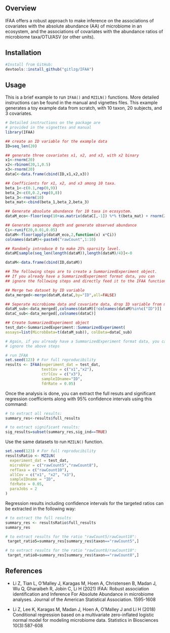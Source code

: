 ## Overview

IFAA offers a robust approach to make inference on the associations of covariates 
with the absolute abundance (AA) of microbiome in an ecosystem, and the associations of covariates with the abundance ratios of microbiome taxa/OTU/ASV (or other units). 

## Installation
```r
#Install from GitHub:
devtools::install_github("gitlzg/IFAA")
```
## Usage

This is a brief example to run `IFAA()` and `MZILN()` functions. More detailed instructions can be found in the manual and vignettes files. This example generates a toy  example data from scratch, with 10 taxon, 20 subjects, and 3 covariates.
```r
# Detailed instructions on the package are 
# provided in the vignettes and manual
library(IFAA)

## create an ID variable for the example data
ID=seq_len(20)

## generate three covariates x1, x2, and x3, with x2 binary
x1<-rnorm(20)
x2<-rbinom(20,1,0.5)
x3<-rnorm(20)
dataC<-data.frame(cbind(ID,x1,x2,x3))

## Coefficients for x1, x2, and x3 among 10 taxa.
beta_1<-c(0.1,rep(0,9))
beta_2<-c(0,0.2,rep(0,8))
beta_3<-rnorm(10)
beta_mat<-cbind(beta_1,beta_2,beta_3)

## Generate absolute abundance for 10 taxa in ecosystem.
dataM_eco<-floor(exp(10+as.matrix(dataC[,-1]) %*% t(beta_mat) + rnorm(200,sd=0.05)))

## Generate sequence depth and generate observed abundance
Ci<-runif(20,0.01,0.05)
dataM<-floor(apply(dataM_eco,2,function(x) x*Ci))
colnames(dataM)<-paste0("rawCount",1:10)

## Randomly introduce 0 to make 25% sparsity level.
dataM[sample(seq_len(length(dataM)),length(dataM)/4)]<-0

dataM<-data.frame(cbind(ID,dataM))

## The following steps are to create a SummarizedExperiment object.
## If you already have a SummarizedExperiment format data, you can
## ignore the following steps and directly feed it to the IFAA function.

## Merge two dataset by ID variable
data_merged<-merge(dataM,dataC,by="ID",all=FALSE)

## Seperate microbiome data and covariate data, drop ID variable from microbiome data
dataM_sub<-data_merged[,colnames(dataM)[!colnames(dataM)%in%c("ID")]]
dataC_sub<-data_merged[,colnames(dataC)]

## Create SummarizedExperiment object
test_dat<-SummarizedExperiment::SummarizedExperiment(
assays=list(MicrobData=t(dataM_sub)), colData=dataC_sub)

# Again, if you already have a SummarizedExperiment format data, you can 
# ignore the above steps

# run IFAA
set.seed(123) # For full reproducibility
results <- IFAA(experiment_dat = test_dat,
                testCov = c("x1","x2"),
                ctrlCov = c("x3"),
                sampleIDname="ID",
                fdrRate = 0.05)
```


Once the analysis is done, you can extract the full resuts and significant regression coefficients along with 95% confidence intervals using this command:
```r
# to extract all results:
summary_res<-results$full_results

# to extract significant results:
sig_results=subset(summary_res,sig_ind==TRUE)
```

Use the same datasets to run `MZILN()` function.
```r
set.seed(123) # For full reproducibility
resultsRatio <- MZILN(
  experiment_dat = test_dat,
  microbVar = c("rawCount5","rawCount8"),
  refTaxa = c("rawCount10"),
  allCov = c("x1", "x2", "x3"),
  sampleIDname = "ID",
  fdrRate = 0.05,
  paraJobs = 2
)
```
Regression results including confidence intervals for the targeted ratios can be extracted in the following way:

```r
# to extract the full results
summary_res <- resultsRatio$full_results
summary_res

# to extract results for the ratio "rawCount5/rawCount10":
 target_ratio5=summary_res[summary_res$taxon=="rawCount5",]

# to extract results for the ratio "rawCount8/rawCount10":
 target_ratio8=summary_res[summary_res$taxon=="rawCount8",]
 ```


## References 
- Li Z, Tian L, O'Malley J, Karagas M, Hoen A, Christensen B, Madan J, Wu Q, Gharaibeh R, Jobin C, Li H  (2021) IFAA: Robust association identification and Inference For Absolute Abundance in microbiome analyses. Journal of the American Statistical Association. 1595-1608

- Li Z, Lee K, Karagas M, Madan J, Hoen A, O’Malley J and Li H  (2018) Conditional regression based on a multivariate zero-inflated logistic normal model for modeling microbiome data. Statistics in Biosciences 10(3):587-608
